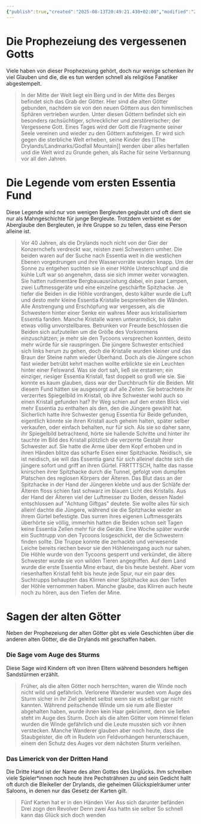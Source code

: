 ```yaml
---
{"publish":true,"created":"2025-08-13T20:49:21.430+02:00","modified":"2025-08-24T01:31:24.082+02:00","cssclasses":""}
---
```



# Die Prophezeiung des vergessenen Gotts
Viele haben von dieser Prophezeiung gehört, doch nur wenige schenken ihr viel Glauben und die, die es tun werden schnell als religiöse Fanatiker abgestempelt.
>In der Mitte der Welt liegt ein Berg und in der Mitte des Berges befindet sich das Grab der Götter. Hier sind die alten Götter gebunden, nachdem sie von den neuen Göttern aus den himmlischen Sphären vertrieben wurden. Unter diesen Göttern befindet sich ein besonders rachsüchtiger, schrecklicher und zerstörerischer; der Vergessene Gott. Eines Tages wird der Gott die Fragmente seiner Seele vereinen und wieder zu den Göttern aufsteigen. Er wird sich gegen die sterbliche Welt erheben, seine Kinder des [[The Drylands/Landmarks/Godfall Mountain]] werden über alles herfallen und die Welt wird zu Grunde gehen, als Rache für seine Verbannung vor all den Jahren.
# Die Legende vom ersten Essentia Fund
Diese Legende wird nur von wenigen Bergleuten geglaubt und oft dient sie nur als Mahngeschichte für junge Bergleute. Trotzdem verbietet es der Aberglaube den Bergleuten, je ihre Gruppe so zu teilen, dass eine Person alleine ist.
>Vor 40 Jahren, als die Drylands noch nicht von der Gier der Konzernchefs verdreckt war, reisten zwei Schwestern umher. Die beiden waren auf der Suche nach Essentia weit in die westlichen Ebenen vorgedrungen und ihre Wasservorräte wurden knapp. Um der Sonne zu entgehen suchten sie in einer Höhle Unterschlupf und die kühle Luft war so angenehm, dass sie sich immer weiter vorwagten. Sie hatten rudimentäre Bergbauausrüstung dabei, ein paar Lampen, zwei Luftmessgeräte und eine einzelne geschärfte Spitzhacke. 
> Je tiefer die Beiden in die Höhle vordrangen, desto kälter wurde die Luft und desto mehr kleine Essentia Kristalle besprenkelten die Wänden. Alle Anstrengung und Erschöpfung war vergessen, als die Schwestern hinter einer Senke ein wahres Meer aus kristallisiertem Essentia fanden. Manche Kristalle waren unterarmdick, bis dahin etwas völlig unvorstellbares. Betrunken vor Freude beschlossen die Beiden sich aufzuteilen um die Größe des Vorkommens einzuschätzen; je mehr sie den Tycoons versprechen konnten, desto mehr würde für sie rauspringen.
> Die jüngere Schwester entschied sich links herum zu gehen, doch die Kristalle wurden kleiner und das Braun der Steine nahm wieder Überhand. Doch als die Jüngere schon fast wieder betrübt kehrt machen wollte erblickte sie ein Leuchten hinter einer Felswand.
> Was sie dort sah, ließ sie erstarren; ein einziger, riesiger Essentia Kristall, fast doppelt so groß wie sie. Sie konnte es kaum glauben, dass war der Durchbruch für die Beiden. Mit diesem Fund hätten sie ausgesorgt auf alle Zeiten. Sie betrachtete ihr verzerrtes Spiegelbild im Kristall, ob ihre Schwester wohl auch so einen Kristall gefunden hat? Ihr Weg schien auf den ersten Blick viel mehr Essentia zu enthalten als den, den die Jüngere gewählt hat. Sicherlich hatte ihre Schwester genug Essentia für Beide gefunden, eigentlich könnte sie ihren Kristall auch geheim halten, später selber verkaufen, oder einfach behalten, nur für sich.
> Als sie so daher sann, ihr Spiegelbild betrachtend, hörte sie hallende Schritte und hinter ihr tauchte im Bild des Kristall plötzlich die verzerrte Gestalt ihrer Schwester auf. Sie hatte die Arme über dem Kopf erhoben und in ihren Händen blitze das scharfe Eisen einer Spitzhacke.
> Neidisch, sie ist neidisch, sie will das Essentia ganz für sich alleine! dachte sich die jüngere sofort und griff an ihren Gürtel. FRRTTTSCH, hallte das nasse knirschen ihrer Spitzhacke durch die Tunnel, gefolgt vom dumpfen Platschen des reglosen Körpers der Älteren. Das Blut dass an der Spitzhacke in der Hand der Jüngeren klebte und aus der Schläfe der Älteren floss schien fast schwarz im blauen Licht des Kristalls.
> Aus der Hand der Älteren viel der Luftmesser zu Boden, dessen Nadel entschlossen auf "Achtung Giftgas" deutete. Sie wollte alles für sich allein! dachte die Jüngere, während sie die Spitzhacke wieder an ihrem Gürtel befestigte. Das surren ihres eigenen Luftmessgeräts überhörte sie völlig, immerhin hatten die Beiden schon seit Tagen keine Essentia Zellen mehr für die Geräte.
> Eine Woche später wurde ein Suchtrupp von den Tycoons losgeschickt, der die Schwestern finden sollte. Die Truppe konnte die zerhackte und verwesende Leiche bereits riechen bevor sie den Höhleneingang auch nur sahen. Die Höhle wurde von den Tycoons gesperrt und verkündet, die ältere Schwester wurde sie von wilden Tieren angegriffen. Auf dem Land wurde die erste Essentia Mine erbaut, die bis heute besteht. Aber vom riesenhaften Kristall fehlt bis heute jede Spur, nur ein paar des Suchtrupps behaupten das Klirren einer Spitzhacke aus den Tiefen der Höhle vernommen haben. Manche glaube, das Klirren auch heute noch zu hören, aus den Tiefen der Mine.
# Sagen der alten Götter
Neben der Prophezeiung der alten Götter gibt es viele Geschichten über die anderen alten Götter, die die Drylands mit geschaffen haben. 
### Die Sage vom Auge des Sturms
Diese Sage wird Kindern oft von ihren Eltern während besonders heftigen Sandstürmen erzählt.
>Früher, als die alten Götter noch herrschten, waren die Winde noch nicht wild und gefährlich. Verlorene Wanderer wurden vom Auge des Sturm sicher in ihr Ziel geleitet selbst wenn sie es selbst gar nicht kannten. Während peitschende Winde um sie rum alle Biester abgehalten haben, wurde ihnen kein Haar gekrümmt, denn sie liefen steht im Auge des Sturm. Doch als die alten Götter vom Himmel fielen wurden die Winde gefährlich und die Leute mussten sich vor ihnen verstecken. Manche Wanderer glauben aber noch heute, dass die Staubgeister, die oft in Rudeln von Feldvorhängen herunterschauen, einem den Schutz des Auges vor dem nächsten Sturm verleihen.
### Das Limerick von der Dritten Hand
Die Dritte Hand ist der Name des alten Gottes des Unglücks. Ihm schreiben viele Spieler\*innen  noch heute ihre Pechsträhnen zu und sein Gedicht hallt oft durch die Bleikeller der Drylands, die geheimen Glückspielräumer unter Saloons, in denen nur das Gesetz der Karten gilt.
>Fünf Karten hat er in den Händen
>Vier Ass sich darunter befänden
>Drei zogn den Revolver
>Denn zwei Ass hattn sie selber
>So schnell kann das Glück sich doch wenden
